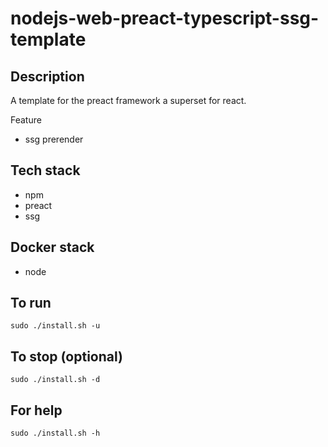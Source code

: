 # nodejs-web-preact-typescript-ssg-template

## Description
A template for the preact framework a superset for react.

Feature
- ssg prerender

## Tech stack
- npm
- preact
- ssg

## Docker stack
- node

## To run
`sudo ./install.sh -u`

## To stop (optional)
`sudo ./install.sh -d`

## For help
`sudo ./install.sh -h`
